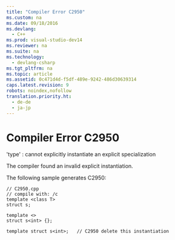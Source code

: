 ```yaml
---
title: "Compiler Error C2950"
ms.custom: na
ms.date: 09/18/2016
ms.devlang: 
  - C++
ms.prod: visual-studio-dev14
ms.reviewer: na
ms.suite: na
ms.technology: 
  - devlang-csharp
ms.tgt_pltfrm: na
ms.topic: article
ms.assetid: 0c471d4d-f5df-489e-9242-486d30639314
caps.latest.revision: 9
robots: noindex,nofollow
translation.priority.ht: 
  - de-de
  - ja-jp
---
```

# Compiler Error C2950
'type' : cannot explicitly instantiate an explicit specialization  
  
 The compiler found an invalid explicit instantiation.  
  
 The following sample generates C2950:  
  
```  
// C2950.cpp  
// compile with: /c  
template <class T>  
struct s;  
  
template <>  
struct s<int> {};  
  
template struct s<int>;   // C2950 delete this instantiation  
```